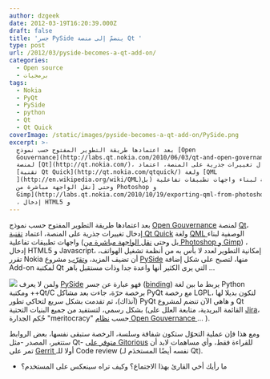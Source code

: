 ```yaml
---
author: dzgeek
date: 2012-03-19T16:20:39.000Z
draft: false
title: 'جسر PySide ينضمّ إلى منصة Qt '
type: post
url: /2012/03/pyside-becomes-a-qt-add-on/
categories:
  - Open source
  - برمجيات
tags:
  - Nokia
  - PyQt
  - PySide
  - python
  - Qt
  - Qt Quick
coverImage: /static/images/pyside-becomes-a-qt-add-on/PySide.png
excerpt: >-
  بعد اعتمادها طريقة التطوير المفتوح حسب نموذج [Open
  Gouvernance](http://labs.qt.nokia.com/2010/06/03/qt-and-open-governance/)
  لمنصة [Qt](http://qt.nokia.com/)، إدخال تغييرات جذرية على المنصة، اعتماد
  [تقنية Qt Quick](http://qt.nokia.com/qtquick/) ولغة [QML
  ](http://en.wikipedia.org/wiki/QML)الوصفية لبناء واجهات تطبيقات تفاعلية (بل
  وحتى [نقل الواجهة مباشرة من Photoshop و
  Gimp](http://labs.qt.nokia.com/2010/10/19/exporting-qml-from-photoshop-and-gimp/))
  ، إدخال HTML5 و
---
```

بعد اعتمادها طريقة التطوير المفتوح حسب نموذج [Open Gouvernance](http://labs.qt.nokia.com/2010/06/03/qt-and-open-governance/) لمنصة [Qt](http://qt.nokia.com/)، إدخال تغييرات جذرية على المنصة، اعتماد [تقنية Qt Quick](http://qt.nokia.com/qtquick/) ولغة [QML ](http://en.wikipedia.org/wiki/QML)الوصفية لبناء واجهات تطبيقات تفاعلية (بل وحتى [نقل الواجهة مباشرة من Photoshop و Gimp](http://labs.qt.nokia.com/2010/10/19/exporting-qml-from-photoshop-and-gimp/)) ، إدخال HTML5 و Javascript، إمكانية التطوير لعدد لا بأس به من أنظمة تشغيل الهواتف، تقرر Nokia أن تضيف المزيد، و[تقرّب](http://www.pyside.org/2012/03/pyside-becomes-a-qt-add-on/) مشروع [PySide](http://www.pyside.org/) منها، لتصبح على شكل إضافة Add-on لمكتبة Qt التي يرى الكثير أنها واعدة جدا وذات مستقبل باهر ...

![](/static/images/pyside-becomes-a-qt-add-on/PySide.png) ولمن لا يعرف [PySide](http://en.wikipedia.org/wiki/PySide) فهو عبارة عن جسر ([binding](http://en.wikipedia.org/wiki/Language_binding)) يربط ما بين لغة Python ومكتبة ++Qt/C برخصة حرّة، جاءت بعد مشاكل PyQt مع رخصة LGPL، لتكون بديلا لها (آنذاك)، ثم تقدمت بشكل سريع لتحاكي تطور PyQt و هاهي الآن تنضم لمشروع Qt بشكل رسمي، لتستفيد من جميع البنيات التحتية (القائمة البريدية، متابعة العلل على [Jira](https://bugreports.qt-project.org/secure/Dashboard.jspa)، حُكم الجدارة "meritocracy" حسب [نظام Open Gouvernance ](http://wiki.qt-project.org/The_Qt_Governance_Model)... ).

ومع هذا فإن عملية التحوّل ستكون شفافة وسلسة، الرخصة ستبقى نفسها، بعض الروابط ستتغير، المصدر -مثل Qt- [متوفر على Gitorious](http://qt.gitorious.org/pyside) للقراءة فقط، وأي مساهمات لابد أن تمر على [Gerrit ](http://codereview.qt-project.org/login/mine)أولا للـ Code review (نفسه أيضًا المستخدَم لـ Qt).

-   ما رأيك أخي القارئ بهذا الاجتماع؟ وكيف تراه سينعكس على المستخدم؟
